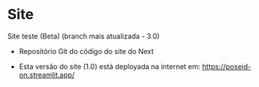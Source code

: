 # Site
Site teste
(Beta)
(branch mais atualizada - 3.0)
- Repositório Git do código do site do Next
* Esta versão do site (1.0) está deployada na internet em: https://poseid-on.streamlit.app/
